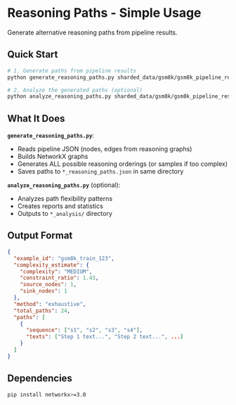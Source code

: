 # Reasoning Paths - Simple Usage

Generate alternative reasoning paths from pipeline results.

## Quick Start

```bash
# 1. Generate paths from pipeline results  
python generate_reasoning_paths.py sharded_data/gsm8k/gsm8k_pipeline_results.json

# 2. Analyze the generated paths (optional)
python analyze_reasoning_paths.py sharded_data/gsm8k/gsm8k_pipeline_results_reasoning_paths.json
```

## What It Does

**`generate_reasoning_paths.py`**:
- Reads pipeline JSON (nodes, edges from reasoning graphs)
- Builds NetworkX graphs 
- Generates ALL possible reasoning orderings (or samples if too complex)
- Saves paths to `*_reasoning_paths.json` in same directory

**`analyze_reasoning_paths.py`** (optional):
- Analyzes path flexibility patterns
- Creates reports and statistics
- Outputs to `*_analysis/` directory

## Output Format

```json
{
  "example_id": "gsm8k_train_123",
  "complexity_estimate": {
    "complexity": "MEDIUM",
    "constraint_ratio": 1.43,
    "source_nodes": 1,
    "sink_nodes": 1
  },
  "method": "exhaustive",
  "total_paths": 24,
  "paths": [
    {
      "sequence": ["s1", "s2", "s3", "s4"],
      "texts": ["Step 1 text...", "Step 2 text...", ...]
    }
  ]
}
```

## Dependencies

```bash
pip install networkx>=3.0
```